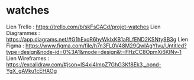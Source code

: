 # watches
Lien Trello : https://trello.com/b/skFsGACd/projet-watches
Lien Diagrammes : https://app.diagrams.net/#G1hExoR6hyWklxKB1aRLfEND2KSNty9B3g
Lien Figma : https://www.figma.com/file/h7n3FL0V48M29QwIAgYIvu/Untitled?type=design&node-id=0%3A1&mode=design&t=FHzCC8OpmXi6KINv-1
Lien Wireframes : https://excalidraw.com/#json=lS4xi4lmpZ7GhG3Kf8Ek3,_oond-YgX_gAVku1cEHAOg